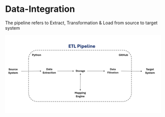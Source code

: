 # Data-Integration
The pipeline refers to Extract, Transformation &amp; Load from source to target system

![Flow Chart](Docs/flow_chart.PNG)

